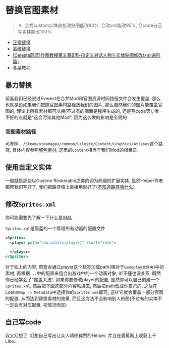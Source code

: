 # 替换官图素材

> ￥: 会找custom实体直接改贴图能改80%, 会改xml能改95%, 会code自己写实体能改100%

* [正常替换](https://github.com/EverestAPI/Resources/wiki/Replacing-A-Texture)
* [高级替换](https://github.com/EverestAPI/Resources/wiki/Reskinning-Entities)
* [[Celeste蔚蓝]作图教程第五章B面-自定义对话人物与实体贴图修改(xml进阶篇)](https://www.bilibili.com/video/BV1cP4y1m7B2)
* 冬菜教程

## 暴力替换

前面我们已经说过Everest在合并Mod和官图资源时同路径文件会发生覆盖, 那么也就是说如果我们按照官图素材路径放我们的图片, 那么自然我们的图片能覆盖官图的, 理论上所有素材都可以换(不过有的画面是程序生成的, 还是写code罢), 唯一不好的点就是"这会污染其他Mod", 因为这么做的影响是全局的

### 官图素材路径

可参照`../Steam/steamapps/common/Celeste/Content/Graphics/Atlases`这个路径, 具体内容参照[解包素材](../mods/resources.md), 这里的`Content`相当于我们Mod的根目录

## 使用自定义实体

一般就是那些以Custom Reskinable之类的词为前缀的扩展实体, 显然Helper作者都帮我们写好了, 我们把路径填上直接用就好了([不知道路径填什么](./loenn/faq.md#_9))

## 修改`Sprites.xml`

你可能需要先了解一下什么是[XML](https://saplonily.top/celeste_mod_tutorial/other/xml-speedrun/)

`Sprites.xml`是蔚蓝的一个管理所有动画的配置文件

```xml title="Sprites.xml"
<Sprites>
  <player path="characters/player/" start="idle">
    ...
  </player>
</Sprites>
```

对于如上的内容, 蔚蓝会通过player这个标签加载path(相对于`Gameplay文件夹`)中的素材, 再根据`...`中的配置来组合出游戏中的一个动画对象, 听不懂也没关系, 既然你已经学会了"覆盖大法", 如果你要修改player的配置, 显然你可以自己创建一个`Sprites.xml`, 然后把下面这部分内容粘进去, 然后把path改成你自己的, 之后在Loenn`Map -> Metadata`中选择你的`Sprites.xml`即可,
这样它就会覆盖一部分官图的配置, 从而达到替换素材的效果, 而且这方法不会影响别人的图(不过有的实体不一定会有对应配置, 视情况而定)

## 自己写code

我又幻想了, 幻想自己写出让众人啧啧称赞的Helper, 并且在香蕉网上收获上千Like...  